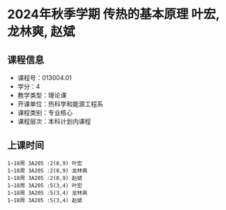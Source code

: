 # 2024年秋季学期 传热的基本原理 叶宏, 龙林爽, 赵斌






## 课程信息

- 课程号：013004.01
- 学分：4
- 教学类型：理论课
- 开课单位：热科学和能源工程系
- 课程类别：专业核心
- 课程层次：本科计划内课程

## 上课时间

```
1~18周 3A205 :2(8,9) 叶宏
1~18周 3A205 :2(8,9) 龙林爽
1~18周 3A205 :2(8,9) 赵斌
1~18周 3A205 :5(3,4) 叶宏
1~18周 3A205 :5(3,4) 龙林爽
1~18周 3A205 :5(3,4) 赵斌
```

